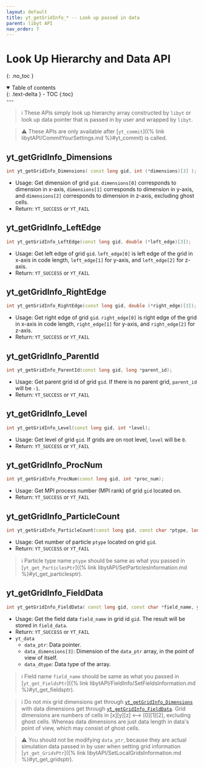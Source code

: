 ```yaml
---
layout: default
title: yt_getGridInfo_* -- Look up passed in data
parent: libyt API
nav_order: 7
---
```

# Look Up Hierarchy and Data API
{: .no_toc }
<details open markdown="block">
  <summary>
    Table of contents
  </summary>
  {: .text-delta }
- TOC
{:toc}
</details>
---

> :information_source: These APIs simply look up hierarchy array constructed by `libyt` or look up data pointer that is 
> passed in by user and wrapped by `libyt`.

> :warning: These APIs are only available after [`yt_commit`]({% link libytAPI/CommitYourSettings.md %}#yt_commit) is called.

## yt\_getGridInfo\_Dimensions
```cpp
int yt_getGridInfo_Dimensions( const long gid, int (*dimensions)[3] );
```
- Usage: Get dimension of grid `gid`. `dimensions[0]` corresponds to dimension in x-axis, `dimensions[1]` corresponds to dimension in y-axis, and `dimensions[2]` corresponds to dimension in z-axis, excluding ghost cells.
- Return: `YT_SUCCESS` or `YT_FAIL`

## yt\_getGridInfo\_LeftEdge
```cpp
int yt_getGridInfo_LeftEdge(const long gid, double (*left_edge)[3]);
```
- Usage: Get left edge of grid `gid`. `left_edge[0]` is left edge of the grid in x-axis in code length, `left_edge[1]` for y-axis, and `left_edge[2]` for z-axis.
- Return: `YT_SUCCESS` or `YT_FAIL`

## yt\_getGridInfo\_RightEdge
```cpp
int yt_getGridInfo_RightEdge(const long gid, double (*right_edge)[3]);
```
- Usage: Get right edge of grid `gid`. `right_edge[0]` is right edge of the grid in x-axis in code length, `right_edge[1]` for y-axis, and `right_edge[2]` for z-axis.
- Return: `YT_SUCCESS` or `YT_FAIL`

## yt\_getGridInfo\_ParentId
```cpp
int yt_getGridInfo_ParentId(const long gid, long *parent_id);
```
- Usage: Get parent grid id of grid `gid`. If there is no parent grid, `parent_id` will be `-1`.
- Return: `YT_SUCCESS` or `YT_FAIL`

## yt\_getGridInfo\_Level
```cpp
int yt_getGridInfo_Level(const long gid, int *level);
```
- Usage: Get level of grid `gid`. If grids are on root level, `level` will be `0`.
- Return: `YT_SUCCESS` or `YT_FAIL`

## yt\_getGridInfo\_ProcNum
```cpp
int yt_getGridInfo_ProcNum(const long gid, int *proc_num);
```
- Usage: Get MPI process number (MPI rank) of grid `gid` located on.
- Return: `YT_SUCCESS` or `YT_FAIL`

## yt\_getGridInfo\_ParticleCount
```cpp
int yt_getGridInfo_ParticleCount(const long gid, const char *ptype, long *par_count);
```
- Usage: Get number of particle `ptype` located on grid `gid`.
- Return: `YT_SUCCESS` or `YT_FAIL`
> :information_source: Particle type name `ptype` should be same as what you passed in [`yt_get_ParticlesPtr`]({% link libytAPI/SetParticlesInformation.md %}#yt_get_particlesptr).

## yt\_getGridInfo\_FieldData
```cpp
int yt_getGridInfo_FieldData( const long gid, const char *field_name, yt_data *field_data);
```
- Usage: Get the field data `field_name` in grid id `gid`. The result will be stored in `field_data`.
- Return: `YT_SUCCESS` or `YT_FAIL`
- `yt_data`
    - `data_ptr`: Data pointer.
    - `data_dimensions[3]`: Dimension of the `data_ptr` array, in the point of view of itself.
    - `data_dtype`: Data type of the array.

> :information_source: Field name `field_name` should be same as what you passed in [`yt_get_FieldsPtr`]({% link libytAPI/FieldInfo/SetFieldsInformation.md %}#yt_get_fieldsptr).

> :information_source: Do not mix grid dimensions get through [`yt_getGridInfo_Dimensions`](#yt_getgridinfo_dimensions) with data dimensions get through [`yt_getGridInfo_FieldData`](#yt_getgridinfo_fielddata). Grid dimensions are numbers of cells in [x][y][z] <--> [0][1][2], excluding ghost cells. Whereas data dimensions are just data length in data's point of view, which may consist of ghost cells.

> :warning: You should not be modifying `data_ptr`, because they are actual simulation data passed in by user when setting grid information [`yt_get_GridsPtr`]({% link libytAPI/SetLocalGridsInformation.md %}#yt_get_gridsptr).
